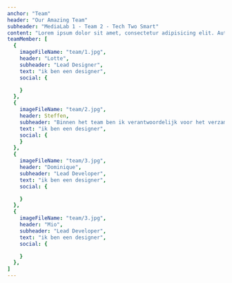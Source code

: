 ```yaml
---
anchor: "Team"
header: "Our Amazing Team"
subheader: "MediaLab 1 - Team 2 - Tech Two Smart"
content: "Lorem ipsum dolor sit amet, consectetur adipisicing elit. Aut eaque, laboriosam veritatis, quos non quis ad perspiciatis, totam corporis ea, alias ut unde."
teamMember: [
  {
    imageFileName: "team/1.jpg",
    header: "Lotte",
    subheader: "Lead Designer",
    text: "ik ben een designer",
    social: {

    }
  },
  {
    imageFileName: "team/2.jpg",
    header: Steffen,
    subheader: "Binnen het team ben ik verantwoordelijk voor het verzamelen van inzichten door middel van research en richt ik me op de belangen van de gebruiker. Wat zijn hun behoeftes en waarden?",
    text: "ik ben een designer",
    social: {
    }
  },
  {
    imageFileName: "team/3.jpg",
    header: "Dominique",
    subheader: "Lead Developer",
    text: "ik ben een designer",
    social: {

    }
  },
  {
    imageFileName: "team/3.jpg",
    header: "Mio",
    subheader: "Lead Developer",
    text: "ik ben een designer",
    social: {

    }
  },
]
---
```

